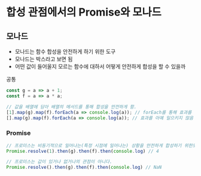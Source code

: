 # 합성 관점에서의 Promise와 모나드

## 모나드 

- 모나드는 함수 합성을 안전하게 하기 위한 도구    
- 모나드는 박스라고 보면 됨  
- 어떤 값이 들어올지 모르는 함수에 대하서 어떻게 안전하게 합성을 할 수 있을까 

공통
``` javascript
const g = a => a + 1;
const f = a => a * a;
```

``` javascript
// 값을 배열에 담아 배열의 메서드를 통해 합성을 안전하게 함.
[1].map(g).map(f).forEach(a => console.log(a)); // forEach를 통해 효과를 만들음.
[].map(g).map(f).forEach(a => console.log(a)); // 효과를 아예 일으키지 않음
```

### Promise

``` javascript
// 프로미스는 비동기적으로 일어나는(특정 시점에 일어나는) 상황을 안전하게 합성하기 위한도구
Promise.resolve(1).then(g).then(f).then(console.log) // 4 

// 프로미스는 값이 있거나 없거나의 관점이 아니다.
Promise.resolve().then(g).then(f).then(console.log) // NaN
```